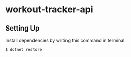 # workout-tracker-api

## Setting Up

Install dependencies by writing this command in terminal:

```sh
$ dotnet restore
```
